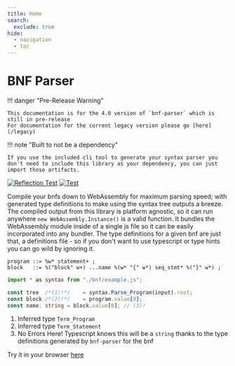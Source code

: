 ```yaml
---
title: Home
search:
  exclude: true
hide:
  - navigation
  - toc
---
```


# BNF Parser

!!! danger "Pre-Release Warning"

    This documentation is for the 4.0 version of `bnf-parser` which is still in pre-release  
    For documentation for the current legacy version please go [here](/legacy)

!!! note "Built to not be a dependency"

    If you use the included cli tool to generate your syntax parser you don't need to include this library as your dependency, you can just import those artifacts.

[![Reflection Test](https://github.com/AjaniBilby/BNF-parser/actions/workflows/npm-load-check.yml/badge.svg?branch=master)](https://github.com/AjaniBilby/BNF-parser/actions/workflows/npm-load-check.yml)
[![Test](https://github.com/AjaniBilby/BNF-parser/actions/workflows/test.yml/badge.svg?branch=master)](https://github.com/AjaniBilby/BNF-parser/actions/workflows/test.yml)

Compile your bnfs down to WebAssembly for maximum parsing speed; with generated type definitions to make using the syntax tree outputs a breeze. The compiled output from this library is platform agnostic, so it can run anywhere `new WebAssembly.Instance()` is a valid function. It bundles the WebAssembly module inside of a single js file so it can be easily incorporated into any bundler. The type definitions for a given bnf are just that, a definitions file - so if you don't want to use typescript or type hints you can go wild by ignoring it.

```bnf title="BNF"
program ::= %w* statement+ ;
block   ::= %("block" w+) ...name %(w* "{" w*) seq_stmt* %("}" w*) ;
```
```ts title="Typescript"
import * as syntax from "./bnf/example.js";

const tree  /*(1)!*/    = syntax.Parse_Program(input).root;
const block /*(2)!*/    = program.value[0];
const name: string = block.value[0]; // (3)!
```

1. Inferred type `Term_Program`
2. Inferred type `Term_Statement`
3. No Errors Here! Typescript knows this will be a `string` thanks to the type definitions generated by `bnf-parser` for the bnf


Try it in your browser [here](/test)